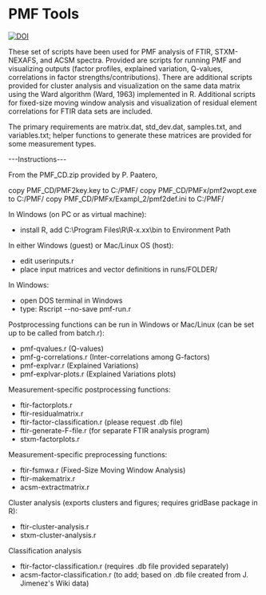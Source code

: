 PMF Tools
===

[![DOI](https://zenodo.org/badge/19334/stakahama/pmf-tools.svg)](https://zenodo.org/badge/latestdoi/19334/stakahama/pmf-tools)

These set of scripts have been used for PMF analysis of FTIR, STXM-NEXAFS, and ACSM spectra. Provided are scripts for running PMF and visualizing outputs (factor profiles, explained variation, Q-values, correlations in factor strengths/contributions). There are additional scripts provided for cluster analysis and visualization on the same data matrix using the Ward algorithm (Ward, 1963) implemented in R. Additional scripts for fixed-size moving window analysis and visualization of residual element correlations for FTIR data sets are included.

The primary requirements are matrix.dat, std_dev.dat, samples.txt, and variables.txt; helper functions to generate these matrices are provided for some measurement types.

---Instructions---

From the PMF_CD.zip provided by P. Paatero,

copy PMF_CD/PMF2key.key to C:/PMF/
copy PMF_CD/PMFx/pmf2wopt.exe to C:/PMF/
copy PMF_CD/PMFx/Exampl_2/pmf2def.ini to C:/PMF/

In Windows (on PC or as virtual machine):
- install R, add C:\Program Files\R\R-x.xx\bin to Environment Path

In either Windows (guest) or Mac/Linux OS (host):
- edit userinputs.r
- place input matrices and vector definitions in runs/FOLDER/

In Windows:
- open DOS terminal in Windows
- type: Rscript --no-save pmf-run.r

Postprocessing functions can be run in Windows or Mac/Linux (can be set up to be called from batch.r):
- pmf-qvalues.r (Q-values)
- pmf-g-correlations.r (Inter-correlations among G-factors)
- pmf-explvar.r (Explained Variations)
- pmf-explvar-plots.r (Explained Variations plots)

Measurement-specific postprocessing functions:
- ftir-factorplots.r
- ftir-residualmatrix.r
- ftir-factor-classification.r (please request .db file)
- ftir-generate-F-file.r (for separate FTIR analysis program)
- stxm-factorplots.r

Measurement-specific preprocessing functions:
- ftir-fsmwa.r (Fixed-Size Moving Window Analysis)
- ftir-makematrix.r
- acsm-extractmatrix.r

Cluster analysis (exports clusters and figures; requires gridBase package in R):
- ftir-cluster-analysis.r
- stxm-cluster-analysis.r

Classification analysis
- ftir-factor-classification.r (requires .db file provided separately)
- acsm-factor-classification.r (to add; based on .db file created from J. Jimenez's Wiki data)
